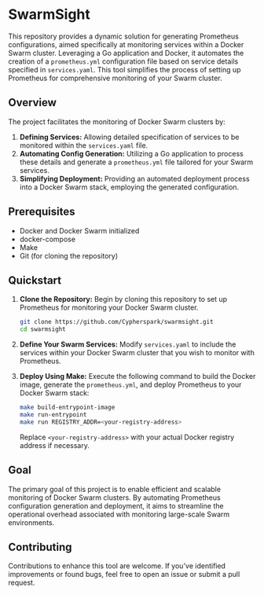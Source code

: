 # SwarmSight

This repository provides a dynamic solution for generating Prometheus configurations, aimed specifically at monitoring services within a Docker Swarm cluster. Leveraging a Go application and Docker, it automates the creation of a `prometheus.yml` configuration file based on service details specified in `services.yaml`. This tool simplifies the process of setting up Prometheus for comprehensive monitoring of your Swarm cluster.

## Overview

The project facilitates the monitoring of Docker Swarm clusters by:

1. **Defining Services:** Allowing detailed specification of services to be monitored within the `services.yaml` file.
2. **Automating Config Generation:** Utilizing a Go application to process these details and generate a `prometheus.yml` file tailored for your Swarm services.
3. **Simplifying Deployment:** Providing an automated deployment process into a Docker Swarm stack, employing the generated configuration.

## Prerequisites

* Docker and Docker Swarm initialized
* docker-compose
* Make
* Git (for cloning the repository)

## Quickstart

1. **Clone the Repository:**
   Begin by cloning this repository to set up Prometheus for monitoring your Docker Swarm cluster.

   ```bash
   git clone https://github.com/Cypherspark/swarmsight.git
   cd swarmsight
   ```
2. **Define Your Swarm Services:**
   Modify `services.yaml` to include the services within your Docker Swarm cluster that you wish to monitor with Prometheus.
3. **Deploy Using Make:**
   Execute the following command to build the Docker image, generate the `prometheus.yml`, and deploy Prometheus to your Docker Swarm stack:

   ```bash
   make build-entrypoint-image
   make run-entrypoint
   make run REGISTRY_ADDR=<your-registry-address>
   ```

   Replace `<your-registry-address>` with your actual Docker registry address if necessary.

## Goal

The primary goal of this project is to enable efficient and scalable monitoring of Docker Swarm clusters. By automating Prometheus configuration generation and deployment, it aims to streamline the operational overhead associated with monitoring large-scale Swarm environments.

## Contributing

Contributions to enhance this tool are welcome. If you've identified improvements or found bugs, feel free to open an issue or submit a pull request.
